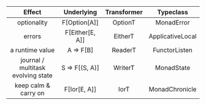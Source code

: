| **Effect** | **Underlying** | **Transformer** | **Typeclass** |
| :---:        |     :---:      |      :---:    |     :---:      |
|optionality| F[Option[A]] | OptionT | MonadError |
|errors| F[Either[E, A]] | EitherT | ApplicativeLocal |
|a runtime value| A => F[B] | ReaderT | FunctorListen |
|journal / multitask evolving state| S => F[(S, A)] | WriterT | MonadState |
|keep calm & carry on| F[Ior[E, A]]| IorT | MonadChronicle |
